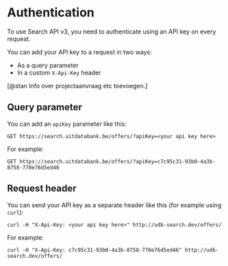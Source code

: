 # Authentication

To use Search API v3, you need to authenticate using an API key on every request.

You can add your API key to a request in two ways:

* As a query parameter
* In a custom `X-Api-Key` header

\[@stan Info over projectaanvraag etc toevoegen.\]

## Query parameter

You can add an `apiKey` parameter like this:

```
GET https://search.uitdatabank.be/offers/?apiKey=<your api key here>
```

For example:

```
GET https://search.uitdatabank.be/offers/?apiKey=c7c95c31-93b0-4a3b-8758-770e76d5ed46
```

## Request header

You can send your API key as a separate header like this \(for example using `curl`\):

```
curl -H "X-Api-Key: <your api key here>" http://udb-search.dev/offers/
```

For example:

```
curl -H "X-Api-Key: c7c95c31-93b0-4a3b-8758-770e76d5ed46" http://udb-search.dev/offers/
```



